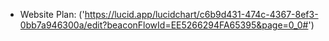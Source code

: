 * Website Plan: ('https://lucid.app/lucidchart/c6b9d431-474c-4367-8ef3-0bb7a946300a/edit?beaconFlowId=EE5266294FA65395&page=0_0#')